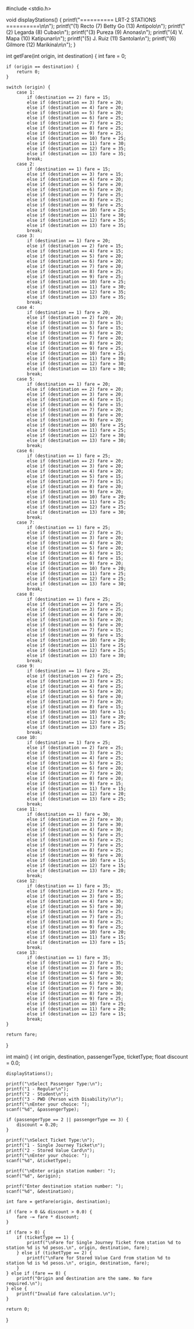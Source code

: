 #include <stdio.h>

void displayStations() {
    printf("========== LRT-2 STATIONS ==========\n\n");
    printf("(1) Recto     (7) Betty Go     (13) Antipolo\n");
    printf("(2) Legarda   (8) Cubao\n");
    printf("(3) Pureza    (9) Anonas\n");
    printf("(4) V. Mapa   (10) Katipunan\n");
    printf("(5) J. Ruiz   (11) Santolan\n");
    printf("(6) Gilmore   (12) Marikina\n\n");
}

int getFare(int origin, int destination) {
    int fare = 0;

    if (origin == destination) {
        return 0;
    }

    switch (origin) {
        case 1:
            if (destination == 2) fare = 15;
            else if (destination == 3) fare = 20;
            else if (destination == 4) fare = 20;
            else if (destination == 5) fare = 20;
            else if (destination == 6) fare = 25;
            else if (destination == 7) fare = 25;
            else if (destination == 8) fare = 25;
            else if (destination == 9) fare = 25;
            else if (destination == 10) fare = 25;
            else if (destination == 11) fare = 30;
            else if (destination == 12) fare = 35;
            else if (destination == 13) fare = 35;
            break;
        case 2:
            if (destination == 1) fare = 15;
            else if (destination == 3) fare = 15;
            else if (destination == 4) fare = 20;
            else if (destination == 5) fare = 20;
            else if (destination == 6) fare = 20;
            else if (destination == 7) fare = 25;
            else if (destination == 8) fare = 25;
            else if (destination == 9) fare = 25;
            else if (destination == 10) fare = 25;
            else if (destination == 11) fare = 30;
            else if (destination == 12) fare = 35;
            else if (destination == 13) fare = 35;
            break;
        case 3:
            if (destination == 1) fare = 20;
            else if (destination == 2) fare = 15;
            else if (destination == 4) fare = 15;
            else if (destination == 5) fare = 20;
            else if (destination == 6) fare = 20;
            else if (destination == 7) fare = 20;
            else if (destination == 8) fare = 25;
            else if (destination == 9) fare = 25;
            else if (destination == 10) fare = 25;
            else if (destination == 11) fare = 30;
            else if (destination == 12) fare = 35;
            else if (destination == 13) fare = 35;
            break;
        case 4:
            if (destination == 1) fare = 20;
            else if (destination == 2) fare = 20;
            else if (destination == 3) fare = 15;
            else if (destination == 5) fare = 15;
            else if (destination == 6) fare = 20;
            else if (destination == 7) fare = 20;
            else if (destination == 8) fare = 20;
            else if (destination == 9) fare = 25;
            else if (destination == 10) fare = 25;
            else if (destination == 11) fare = 30;
            else if (destination == 12) fare = 30;
            else if (destination == 13) fare = 30;
            break;
        case 5:
            if (destination == 1) fare = 20;
            else if (destination == 2) fare = 20;
            else if (destination == 3) fare = 20;
            else if (destination == 4) fare = 15;
            else if (destination == 6) fare = 15;
            else if (destination == 7) fare = 20;
            else if (destination == 8) fare = 20;
            else if (destination == 9) fare = 20;
            else if (destination == 10) fare = 25;
            else if (destination == 11) fare = 25;
            else if (destination == 12) fare = 30;
            else if (destination == 13) fare = 30;
            break;
        case 6:
            if (destination == 1) fare = 25;
            else if (destination == 2) fare = 20;
            else if (destination == 3) fare = 20;
            else if (destination == 4) fare = 20;
            else if (destination == 5) fare = 15;
            else if (destination == 7) fare = 15;
            else if (destination == 8) fare = 20;
            else if (destination == 9) fare = 20;
            else if (destination == 10) fare = 20;
            else if (destination == 11) fare = 25;
            else if (destination == 12) fare = 25;
            else if (destination == 13) fare = 30;
            break;
        case 7:
            if (destination == 1) fare = 25;
            else if (destination == 2) fare = 25;
            else if (destination == 3) fare = 20;
            else if (destination == 4) fare = 20;
            else if (destination == 5) fare = 20;
            else if (destination == 6) fare = 15;
            else if (destination == 8) fare = 15;
            else if (destination == 9) fare = 20;
            else if (destination == 10) fare = 20;
            else if (destination == 11) fare = 25;
            else if (destination == 12) fare = 25;
            else if (destination == 13) fare = 30;
            break;
        case 8:
            if (destination == 1) fare = 25;
            else if (destination == 2) fare = 25;
            else if (destination == 3) fare = 25;
            else if (destination == 4) fare = 20;
            else if (destination == 5) fare = 20;
            else if (destination == 6) fare = 20;
            else if (destination == 7) fare = 15;
            else if (destination == 9) fare = 15;
            else if (destination == 10) fare = 20;
            else if (destination == 11) fare = 25;
            else if (destination == 12) fare = 25;
            else if (destination == 13) fare = 30;
            break;
        case 9:
            if (destination == 1) fare = 25;
            else if (destination == 2) fare = 25;
            else if (destination == 3) fare = 25;
            else if (destination == 4) fare = 25;
            else if (destination == 5) fare = 20;
            else if (destination == 6) fare = 20;
            else if (destination == 7) fare = 20;
            else if (destination == 8) fare = 15;
            else if (destination == 10) fare = 15;
            else if (destination == 11) fare = 20;
            else if (destination == 12) fare = 25;
            else if (destination == 13) fare = 25;
            break;
        case 10:
            if (destination == 1) fare = 25;
            else if (destination == 2) fare = 25;
            else if (destination == 3) fare = 25;
            else if (destination == 4) fare = 25;
            else if (destination == 5) fare = 25;
            else if (destination == 6) fare = 20;
            else if (destination == 7) fare = 20;
            else if (destination == 8) fare = 20;
            else if (destination == 9) fare = 15;
            else if (destination == 11) fare = 15;
            else if (destination == 12) fare = 20;
            else if (destination == 13) fare = 25;
            break;
        case 11:
            if (destination == 1) fare = 30;
            else if (destination == 2) fare = 30;
            else if (destination == 3) fare = 30;
            else if (destination == 4) fare = 30;
            else if (destination == 5) fare = 25;
            else if (destination == 6) fare = 25;
            else if (destination == 7) fare = 25;
            else if (destination == 8) fare = 25;
            else if (destination == 9) fare = 20;
            else if (destination == 10) fare = 15;
            else if (destination == 12) fare = 15;
            else if (destination == 13) fare = 20;
            break;
        case 12:
            if (destination == 1) fare = 35;
            else if (destination == 2) fare = 35;
            else if (destination == 3) fare = 35;
            else if (destination == 4) fare = 30;
            else if (destination == 5) fare = 30;
            else if (destination == 6) fare = 25;
            else if (destination == 7) fare = 25;
            else if (destination == 8) fare = 25;
            else if (destination == 9) fare = 25;
            else if (destination == 10) fare = 20;
            else if (destination == 11) fare = 15;
            else if (destination == 13) fare = 15;
            break;
        case 13:
            if (destination == 1) fare = 35;
            else if (destination == 2) fare = 35;
            else if (destination == 3) fare = 35;
            else if (destination == 4) fare = 30;
            else if (destination == 5) fare = 30;
            else if (destination == 6) fare = 30;
            else if (destination == 7) fare = 30;
            else if (destination == 8) fare = 30;
            else if (destination == 9) fare = 25;
            else if (destination == 10) fare = 25;
            else if (destination == 11) fare = 20;
            else if (destination == 12) fare = 15;
            break;
    }

    return fare;
}

int main() {
    int origin, destination, passengerType, ticketType;
    float discount = 0.0;
    
    displayStations();
    
    printf("\nSelect Passenger Type:\n");
    printf("1 - Regular\n");
    printf("2 - Student\n");
    printf("3 - PWD (Person with Disability)\n");
    printf("\nEnter your choice: ");
    scanf("%d", &passengerType);
    
    if (passengerType == 2 || passengerType == 3) {
        discount = 0.20;
    }

    printf("\nSelect Ticket Type:\n");
    printf("1 - Single Journey Ticket\n");
    printf("2 - Stored Value Card\n");
    printf("\nEnter your choice: ");
    scanf("%d", &ticketType);
    
    printf("\nEnter origin station number: ");
    scanf("%d", &origin);
    
    printf("Enter destination station number: ");
    scanf("%d", &destination);
    
    int fare = getFare(origin, destination);
    
    if (fare > 0 && discount > 0.0) {
        fare -= fare * discount;
    }

    if (fare > 0) {
        if (ticketType == 1) {
            printf("\nFare for Single Journey Ticket from station %d to station %d is %d pesos.\n", origin, destination, fare);
        } else if (ticketType == 2) {
            printf("\nFare for Stored Value Card from station %d to station %d is %d pesos.\n", origin, destination, fare);
        }
    } else if (fare == 0) {
        printf("Origin and destination are the same. No fare required.\n");
    } else {
        printf("Invalid fare calculation.\n");
    }

    return 0;
}

